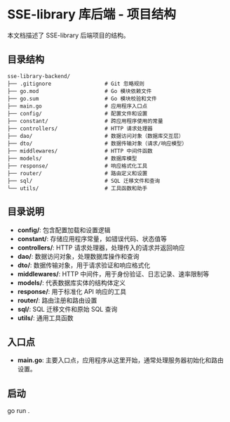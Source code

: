 # SSE-library 库后端 - 项目结构

本文档描述了 SSE-library 后端项目的结构。

## 目录结构

```
sse-library-backend/
├── .gitignore                 # Git 忽略规则
├── go.mod                     # Go 模块依赖文件
├── go.sum                     # Go 模块校验和文件
├── main.go                    # 应用程序入口点
├── config/                    # 配置文件和设置
├── constant/                  # 跨应用程序使用的常量
├── controllers/               # HTTP 请求处理器
├── dao/                       # 数据访问对象（数据库交互层）
├── dto/                       # 数据传输对象（请求/响应模型）
├── middlewares/               # HTTP 中间件函数
├── models/                    # 数据库模型
├── response/                  # 响应格式化工具
├── router/                    # 路由定义和设置
├── sql/                       # SQL 迁移文件和查询
└── utils/                     # 工具函数和助手
```

## 目录说明

- **config/**: 包含配置加载和设置逻辑
- **constant/**: 存储应用程序常量，如错误代码、状态值等
- **controllers/**: HTTP 请求处理器，处理传入的请求并返回响应
- **dao/**: 数据访问对象，处理数据库操作和查询
- **dto/**: 数据传输对象，用于请求验证和响应格式化
- **middlewares/**: HTTP 中间件，用于身份验证、日志记录、速率限制等
- **models/**: 代表数据库实体的结构体定义
- **response/**: 用于标准化 API 响应的工具
- **router/**: 路由注册和路由设置
- **sql/**: SQL 迁移文件和原始 SQL 查询
- **utils/**: 通用工具函数

## 入口点

- **main.go**: 主要入口点，应用程序从这里开始，通常处理服务器初始化和路由设置。

## 启动
go run .